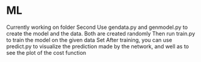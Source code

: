 # ML
Currently working on folder Second
Use gendata.py and genmodel.py to create the model and the data. Both are created randomly
Then run train.py to train the model on the given data Set
After training, you can use predict.py to visualize the prediction made by the network, and well as to see the plot of the cost function
